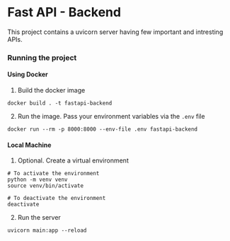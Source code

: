 # Fast API - Backend

This project contains a uvicorn server having few important and intresting APIs.

### Running the project

#### Using Docker

1. Build the docker image

```shell
docker build . -t fastapi-backend
```

2. Run the image. Pass your environment variables via the `.env` file

```shell
docker run --rm -p 8000:8000 --env-file .env fastapi-backend
```

#### Local Machine

1. Optional. Create a virtual environment

```shell
# To activate the environment
python -m venv venv
source venv/bin/activate
```

```shell
# To deactivate the environment
deactivate
```

2. Run the server

```shell
uvicorn main:app --reload
```